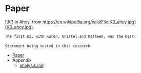 # Paper

![K3 in Ahoy, from https://en.wikipedia.org/wiki/File:K3_ahoy.jpg](K3_ahoy.jpg)

```text
The first K3, with Karen, Kristel and Katleen, was the best!

Statement being tested in this research
```

- [Paper](paper.md)
- Appendix
    - [analysis.md](analysis.md)
